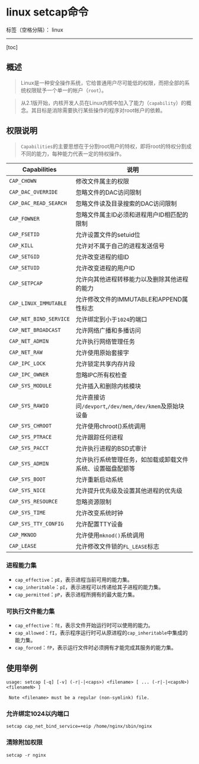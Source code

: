 # linux setcap命令

标签（空格分隔）： linux

---

[toc]

## 概述

> Linux是一种安全操作系统，它给普通用户尽可能低的权限，而把全部的系统权限赋予一个单一的帐户（`root`）。

> 从2.1版开始，内核开发人员在Linux内核中加入了能力（`capability`）的概念。其目标是消除需要执行某些操作的程序对root帐户的依赖。

## 权限说明

> `Capabilities`的主要思想在于分割root用户的特权，即将root的特权分割成不同的能力，每种能力代表一定的特权操作。

|Capabilities|说明|
|---|---|
|`CAP_CHOWN`|修改文件属主的权限
|`CAP_DAC_OVERRIDE`|忽略文件的DAC访问限制
|`CAP_DAC_READ_SEARCH`|忽略文件读及目录搜索的DAC访问限制
|`CAP_FOWNER`|忽略文件属主ID必须和进程用户ID相匹配的限制
|`CAP_FSETID`|允许设置文件的setuid位
|`CAP_KILL`|允许对不属于自己的进程发送信号
|`CAP_SETGID`|允许改变进程的组ID
|`CAP_SETUID`|允许改变进程的用户ID
|`CAP_SETPCAP`|允许向其他进程转移能力以及删除其他进程的能力
|`CAP_LINUX_IMMUTABLE`|允许修改文件的IMMUTABLE和APPEND属性标志
|`CAP_NET_BIND_SERVICE`|允许绑定到小于`1024`的端口
|`CAP_NET_BROADCAST`|允许网络广播和多播访问
|`CAP_NET_ADMIN`|允许执行网络管理任务
|`CAP_NET_RAW`|允许使用原始套接字
|`CAP_IPC_LOCK`|允许锁定共享内存片段
|`CAP_IPC_OWNER`|忽略IPC所有权检查
|`CAP_SYS_MODULE`|允许插入和删除内核模块
|`CAP_SYS_RAWIO`|允许直接访问`/devport`,`/dev/mem`,`/dev/kmem`及原始块设备
|`CAP_SYS_CHROOT`|允许使用chroot()系统调用
|`CAP_SYS_PTRACE`|允许跟踪任何进程
|`CAP_SYS_PACCT`|允许执行进程的BSD式审计
|`CAP_SYS_ADMIN`|允许执行系统管理任务，如加载或卸载文件系统、设置磁盘配额等
|`CAP_SYS_BOOT`|允许重新启动系统
|`CAP_SYS_NICE`|允许提升优先级及设置其他进程的优先级
|`CAP_SYS_RESOURCE`|忽略资源限制
|`CAP_SYS_TIME`|允许改变系统时钟
|`CAP_SYS_TTY_CONFIG`|允许配置TTY设备
|`CAP_MKNOD`|允许使用`mknod()`系统调用
|`CAP_LEASE`|允许修改文件锁的`FL_LEASE`标志

### 进程能力集

- `cap_effective`：`pE`，表示进程当前可用的能力集。
- `cap_inheritable`：`pI`，表示进程可以传递给其子进程的能力集。
- `cap_permitted`：`pP`，表示进程所拥有的最大能力集。

### 可执行文件能力集

- `cap_effective`：`fE`，表示文件开始运行时可以使用的能力。
- `cap_allowed`：`fI`，表示程序运行时可从原进程的`cap_inheritable`中集成的能力集。
- `cap_forced`：`fP`，表示运行文件时必须拥有才能完成其服务的能力集。

## 使用举例

```
usage: setcap [-q] [-v] (-r|-|<caps>) <filename> [ ... (-r|-|<capsN>) <filenameN> ]

 Note <filename> must be a regular (non-symlink) file.
```

### 允许绑定1024以内端口

```
setcap cap_net_bind_service=+eip /home/nginx/sbin/nginx
```

### 清除附加权限

```
setcap -r nginx
```